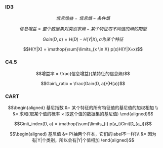 ### ID3

$$信息增益 = 信息熵 - 条件熵$$

$$信息增益 = 整个数据集对类别求熵 - 某个特征取不同值的熵的期望$$

$$Gain(D, a) = H(D) - H(Y|X), a为某个特征$$

$$H(Y|X) = \mathop{\sum}\limits_{x \in X} p(x)H(Y|X=x)$$

### C4.5

$$增益率 = \frac{信息增益}{某特征的信息熵}$$

$$Gain\_ratio = \frac{Gain(D, a)}{H(a)}$$


### CART

$$\begin{aligned}
基尼指数 &= 某个特征的所有特征值的基尼值的加权相加  \\
&= 求和(取某个值的概率 × 取这个值的数据集的基尼值)
\end{aligned}$$

$$Gini\_index(D, a) = \mathop{\sum}\limits_{i} p(a_i)Gini(D_{a_i})$$

$$\begin{aligned}
基尼值 &= P(抽两个样本，它们的label不一样)\\
&= 因为有|Y|个类别，所以会有|Y|个值相加
\end{aligned}$$
